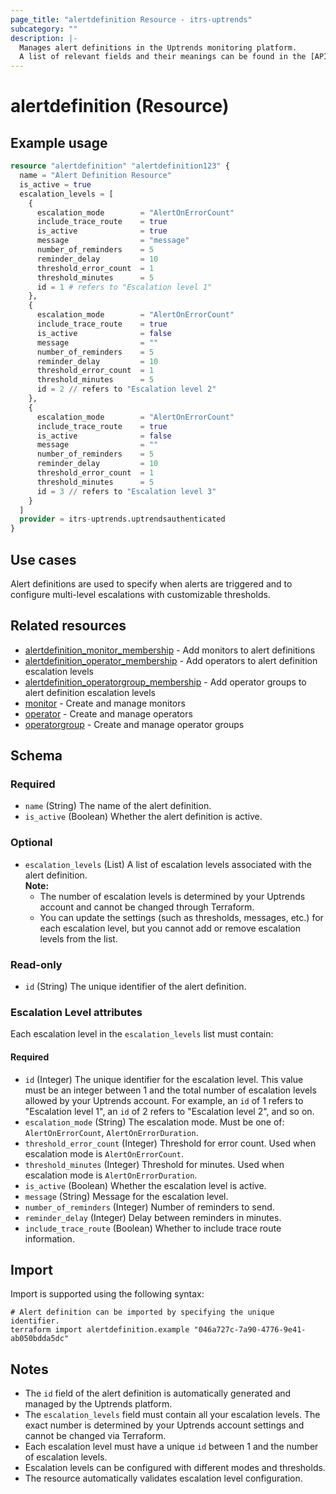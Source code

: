 ```yaml
---
page_title: "alertdefinition Resource - itrs-uptrends"
subcategory: ""
description: |-
  Manages alert definitions in the Uptrends monitoring platform.
  A list of relevant fields and their meanings can be found in the [API documentation for alert definitions](https://api.uptrends.com/v4/swagger/index.html?url=/v4/swagger/v1/swagger.json#/AlertDefinition), as well as in the Uptrends support knowledge base articles on [alert definition API](https://www.uptrends.com/support/kb/api/alert-definition-api), [alert escalation levels](https://www.uptrends.com/support/kb/alerting/alert-escalation-levels), and [alert reminders in escalations](https://www.uptrends.com/support/kb/alerting/alert-reminders-in-escalations).
---
```


# alertdefinition (Resource)

## Example usage

```terraform
resource "alertdefinition" "alertdefinition123" {
  name = "Alert Definition Resource"
  is_active = true
  escalation_levels = [
    {
      escalation_mode        = "AlertOnErrorCount"
      include_trace_route    = true
      is_active              = true
      message                = "message"
      number_of_reminders    = 5
      reminder_delay         = 10
      threshold_error_count  = 1
      threshold_minutes      = 5
      id = 1 # refers to "Escalation level 1"
    },
    {
      escalation_mode        = "AlertOnErrorCount"
      include_trace_route    = true
      is_active              = false
      message                = ""
      number_of_reminders    = 5
      reminder_delay         = 10
      threshold_error_count  = 1
      threshold_minutes      = 5
      id = 2 // refers to "Escalation level 2"
    },
    {
      escalation_mode        = "AlertOnErrorCount"
      include_trace_route    = true
      is_active              = false
      message                = ""
      number_of_reminders    = 5
      reminder_delay         = 10
      threshold_error_count  = 1
      threshold_minutes      = 5
      id = 3 // refers to "Escalation level 3"
    }
  ]
  provider = itrs-uptrends.uptrendsauthenticated
}
```

## Use cases

Alert definitions are used to specify when alerts are triggered and to configure multi-level escalations with customizable thresholds.

## Related resources

- [alertdefinition_monitor_membership](alertdefinition_monitor_membership.md) - Add monitors to alert definitions
- [alertdefinition_operator_membership](alertdefinition_operator_membership.md) - Add operators to alert definition escalation levels
- [alertdefinition_operatorgroup_membership](alertdefinition_operatorgroup_membership.md) - Add operator groups to alert definition escalation levels
- [monitor](monitor.md) - Create and manage monitors
- [operator](operator.md) - Create and manage operators
- [operatorgroup](operatorgroup.md) - Create and manage operator groups

## Schema

### Required

- `name` (String) The name of the alert definition.
- `is_active` (Boolean) Whether the alert definition is active.

### Optional

- `escalation_levels` (List) A list of escalation levels associated with the alert definition.  
  **Note:**  
  - The number of escalation levels is determined by your Uptrends account and cannot be changed through Terraform.  
  - You can update the settings (such as thresholds, messages, etc.) for each escalation level, but you cannot add or remove escalation levels from the list.

### Read-only

- `id` (String) The unique identifier of the alert definition.

### Escalation Level attributes

Each escalation level in the `escalation_levels` list must contain:

#### Required

- `id` (Integer) The unique identifier for the escalation level. This value must be an integer between 1 and the total number of escalation levels allowed by your Uptrends account. For example, an `id` of 1 refers to "Escalation level 1", an `id` of 2 refers to "Escalation level 2", and so on.
- `escalation_mode` (String) The escalation mode. Must be one of: `AlertOnErrorCount`, `AlertOnErrorDuration`.
- `threshold_error_count` (Integer) Threshold for error count. Used when escalation mode is `AlertOnErrorCount`.
- `threshold_minutes` (Integer) Threshold for minutes. Used when escalation mode is `AlertOnErrorDuration`.
- `is_active` (Boolean) Whether the escalation level is active.
- `message` (String) Message for the escalation level.
- `number_of_reminders` (Integer) Number of reminders to send.
- `reminder_delay` (Integer) Delay between reminders in minutes.
- `include_trace_route` (Boolean) Whether to include trace route information.

## Import

Import is supported using the following syntax:

```shell
# Alert definition can be imported by specifying the unique identifier.
terraform import alertdefinition.example "046a727c-7a90-4776-9e41-ab050bdda5dc"
```

## Notes

- The `id` field of the alert definition is automatically generated and managed by the Uptrends platform.
- The `escalation_levels` field must contain all your escalation levels. The exact number is determined by your Uptrends account settings and cannot be changed via Terraform.
- Each escalation level must have a unique `id` between 1 and the number of escalation levels.
- Escalation levels can be configured with different modes and thresholds.
- The resource automatically validates escalation level configuration.